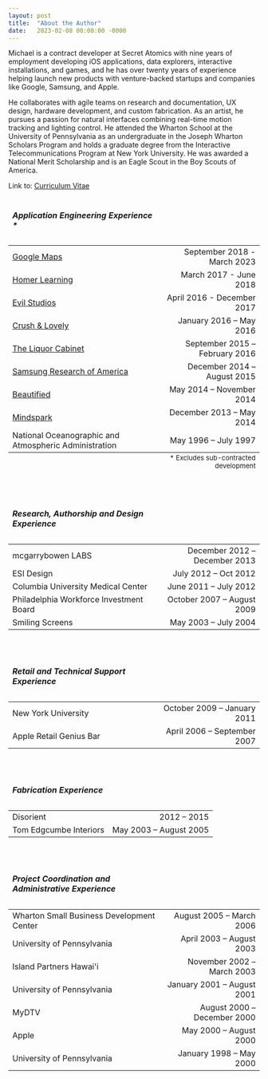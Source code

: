 ```yaml
---
layout: post
title:  "About the Author"
date:   2023-02-08 00:00:00 -0000
---
```


Michael is a contract developer at Secret Atomics with nine years of employment developing iOS applications, data explorers, interactive installations, and games, and he has over twenty years of experience helping launch new products with venture-backed startups and companies like Google, Samsung, and Apple.<!--break--> 

He collaborates with agile teams on research and documentation, UX design, hardware development, and custom fabrication. As an artist, he pursues a passion for natural interfaces combining real-time motion tracking and lighting control. He attended the Wharton School at the University of Pennsylvania as an undergraduate in the Joseph Wharton Scholars Program and holds a graduate degree from the Interactive Telecommunications Program at New York University. He was awarded a National Merit Scholarship and is an Eagle Scout in the Boy Scouts of America.

Link to: [Curriculum Vitae](http://secretatomics.com/curriculum_vitae.pdf)

<table style="width:100%">
	<thead><tr><td><h5>Application Engineering Experience *</h5></td><td></td></tr></thead>
		<tr><td><a href="/professional_experience_08082022#google-maps">Google Maps</a></td><td align="right">September 2018 - March 2023</td></tr>
		<tr><td><a href="/professional_experience_08082022#homer-learning">Homer Learning</a></td><td align="right">March 2017 - June 2018</td></tr>
		<tr><td><a href="/professional_experience_08082022#evil-studios">Evil Studios</a></td><td align="right">April 2016 - December 2017</td></tr>
		<tr><td><a href="/professional_experience_08082022#crush-and-lovely">Crush & Lovely</a></td><td align="right">January 2016 – May 2016</td></tr>
		<tr><td><a href="/professional_experience_08082022#liquor-cabinet">The Liquor Cabinet</a></td><td align="right">September 2015 – February 2016</td></tr>
		<tr><td><a href="/professional_experience_08082022#samsung">Samsung Research of America</a></td><td align="right">December 2014 – August 2015</td></tr>
		<tr><td><a href="/professional_experience_08082022#beautified">Beautified</a></td><td align="right">May 2014 – November 2014</td></tr>
		<tr><td><a href="/professional_experience_08082022#mindspark">Mindspark</a></td><td align="right">December 2013 – May 2014</td></tr>
		<tr><td>National Oceanographic and Atmospheric Administration</td><td align="right">May 1996 – July 1997</td></tr>
		<tfoot><tr><td></td><td align="right"><sub>* Excludes sub-contracted development</sub></td></tr></tfoot>
</table>
<br>
<table style="width:100%">
	<thead><tr><td><h5>Research, Authorship and Design Experience</h5></td><td></td></tr></thead>
		<tr><td>mcgarrybowen LABS</td><td align="right">December 2012 – December 2013</td></tr>
		<tr><td>ESI Design</td><td align="right">July 2012 – Oct 2012</td></tr>
		<tr><td>Columbia University Medical Center</td><td align="right">June 2011 – July 2012</td></tr>
		<tr><td>Philadelphia Workforce Investment Board</td><td align="right">October 2007 – August 2009</td></tr>
		<tr><td>Smiling Screens</td><td align="right">May 2003 – July 2004</td></tr>
</table>
<br>
<table style="width:100%">
	<thead><tr><td><h5>Retail and Technical Support Experience</h5></td><td></td></tr></thead>
		<tr><td>New York University</td><td align="right">October 2009 – January 2011</td></tr>
		<tr><td>Apple Retail Genius Bar</td><td align="right">April 2006 – September 2007</td></tr>
</table>
<br>
<table style="width:100%">
	<thead><tr><td><h5>Fabrication Experience</h5></td><td></td></tr></thead>
		<tr><td>Disorient</td><td align="right">2012 – 2015</td></tr>
		<tr><td>Tom Edgcumbe Interiors</td><td align="right">May 2003 – August 2005</td></tr>
</table>
<br>
<table style="width:100%">
	<thead><tr><td><h5>Project Coordination and Administrative Experience</h5></td><td></td></tr></thead>
		<tr><td>Wharton Small Business Development Center</td><td align="right">August 2005 – March 2006</td></tr>
		<tr><td>University of Pennsylvania</td><td align="right">April 2003 – August 2003</td></tr>
		<tr><td>Island Partners Hawai'i</td><td align="right">November 2002 – March 2003</td></tr>
		<tr><td>University of Pennsylvania</td><td align="right">January 2001 – August 2001</td></tr>
		<tr><td>MyDTV</td><td align="right">August 2000 – December 2000</td></tr>
		<tr><td>Apple</td><td align="right">May 2000 – August 2000</td></tr>
		<tr><td>University of Pennsylvania</td><td align="right">January 1998 – May 2000</td></tr>
</table>